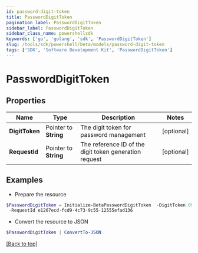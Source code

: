 ```yaml
---
id: password-digit-token
title: PasswordDigitToken
pagination_label: PasswordDigitToken
sidebar_label: PasswordDigitToken
sidebar_class_name: powershellsdk
keywords: ['go', 'golang', 'sdk', 'PasswordDigitToken'] 
slug: /tools/sdk/powershell/beta/models/password-digit-token
tags: ['SDK', 'Software Development Kit', 'PasswordDigitToken']
---
```



# PasswordDigitToken

## Properties

Name | Type | Description | Notes
------------ | ------------- | ------------- | -------------
**DigitToken** |  Pointer to **String** | The digit token for password management | [optional] 
**RequestId** |  Pointer to **String** | The reference ID of the digit token generation request | [optional] 

## Examples

- Prepare the resource
```powershell
$PasswordDigitToken = Initialize-BetaPasswordDigitToken  -DigitToken 09087713 `
 -RequestId e1267ecd-fcd9-4c73-9c55-12555efad136
```

- Convert the resource to JSON
```powershell
$PasswordDigitToken | ConvertTo-JSON
```


[[Back to top]](#) 

